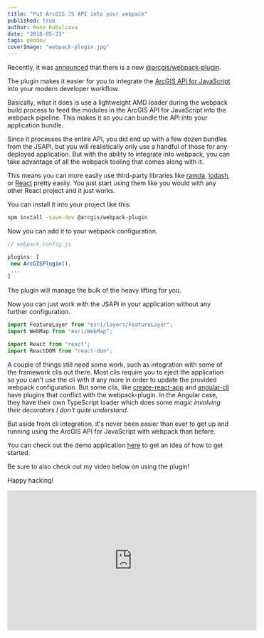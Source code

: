 ```yaml
---
title: "Put ArcGIS JS API into your webpack"
published: true
author: Rene Rubalcava
date: "2018-05-23"
tags: geodev
coverImage: "webpack-plugin.jpg"
---
```


Recently, it was [announced](https://www.esri.com/arcgis-blog/products/js-api-arcgis/mapping/using-the-new-webpack-plugin-for-the-arcgis-api-for-javascript/) that there is a new [@arcgis/webpack-plugin](https://github.com/esri/arcgis-webpack-plugin).

The plugin makes it easier for you to integrate the [ArcGIS API for JavaScript](https://developers.arcgis.com/javascript/latest/guide/index.html) into your modern developer workflow.

Basically, what it does is use a lightweight AMD loader during the webpack build process to feed the modules in the ArcGIS API for JavaScript into the webpack pipeline. This makes it so you can bundle the API into your application bundle.

Since it processes the entire API, you did end up with a few dozen bundles from the JSAPI, but you will realistically only use a handful of those for any deployed application. But with the ability to integrate into webpack, you can take advantage of all the webpack tooling that comes along with it.

This means you can more easily use third-party libraries like [ramda](https://ramdajs.com/), [lodash](https://lodash.com/), or [React](https://reactjs.org/) pretty easily. You just start using them like you would with any other React project and it just works.

You can install it into your project like this:

```bash
npm install -save-dev @arcgis/webpack-plugin
```

Now you can add it to your webpack configuration.

```js
// webpack.config.js

plugins: [
 new ArcGISPlugin(),
 ...
]
```

The plugin will manage the bulk of the heavy lifting for you.

Now you can just work with the JSAPI in your application without any further configuration.

```js
import FeatureLayer from "esri/layers/FeatureLayer";
import WebMap from "esri/WebMap";

import React from "react";
import ReactDOM from "react-dom";
```

A couple of things still need some work, such as integration with some of the framework clis out there. Most clis require you to eject the application so you can't use the cli with it any more in order to update the provided webpack configuration. But some clis, like [create-react-app](https://github.com/facebook/create-react-app) and [angular-cli](https://cli.angular.io/) have plugins that conflict with the webpack-plugin. In the Angular case, they have their own TypeScript loader which does some _magic involving their decorators I don't quite understand_.

But aside from cli integration, it's never been easier than ever to get up and running using the ArcGIS API for JavaScript with webpack than before.

You can check out the demo application [here](https://github.com/Esri/jsapi-resources/tree/master/4.x/webpack/demo) to get an idea of how to get started.

Be sure to also check out my video below on using the plugin!

Happy hacking!

<iframe width="560" height="315" src="https://www.youtube.com/embed/gTFZgLYegDY" frameborder="0" allow="autoplay; encrypted-media" allowfullscreen></iframe>
